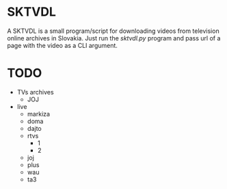 # SKTVDL

A SKTVDL is a small program/script for downloading videos from television online archives in Slovakia. Just run the *sktvdl.py* program and pass url of a page with the video as a CLI argument.

# TODO

- TVs archives
  - JOJ
- live
  - markiza
  - doma
  - dajto
  - rtvs
    - 1
    - 2
  - joj
  - plus
  - wau
  - ta3